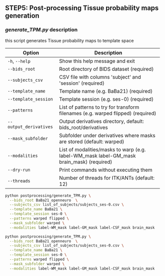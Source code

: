 ## STEP5: Post-processing Tissue probability maps generation

### _generate_TPM.py_ description

this script generates Tissue probability maps to template space

| Option                      | Description                                                                               |
|-----------------------------|-------------------------------------------------------------------------------------------|
| `-h`, `--help`              | Show this help message and exit                                                           |
| `--bids_root`               | Root directory of BIDS dataset (required)                                                 |
| `--subjects_csv`            | CSV file with columns 'subject' and 'session' (required)                                  |
| `--template_name`           | Template name (e.g. BaBa21) (required)                                                    |
| `--template_session`        | Template session (e.g. ses-0) (required)                                                  |
| `--patterns`                | List of patterns to try for transform filenames (e.g. warped flipped) (required)          |
| `--output_derivatives`      | Output derivatives directory, default: bids_root/derivatives                              |
| `--mask_subfolder`          | Subfolder under derivatives where masks are stored (default: warped)                      |
| `--modalities`              | List of modalities/masks to warp (e.g. label-WM_mask label-GM_mask brain_mask) (required) |
| `--dry-run`                 | Print commands without executing them                                                     |
| `--threads`                 | Number of threads for ITK/ANTs (default: 12)                                              |

```bash
python postprocessing/generate_TPM.py \
  --bids_root BaBa21_openneuro  \
  --subjects_csv list_of_subjects/subjects_ses-0.csv \
  --template_name BaBa21 \
  --template_session ses-0 \
  --patterns warped flipped \
  --mask_subfolder warped \
  --modalities label-WM_mask label-GM_mask label-CSF_mask brain_mask
```

```bash
python postprocessing/generate_TPM.py \
  --bids_root BaBa21_openneuro  \
  --subjects_csv list_of_subjects/subjects_ses-0.csv \
  --template_name BaBa21 \
  --template_session ses-0 \
  --patterns warped flipped \
  --mask_subfolder warped \
  --modalities label-WM_mask label-GM_mask label-CSF_mask brain_mask
```